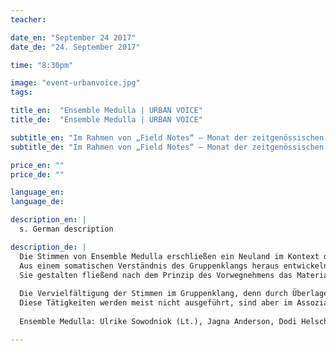 ```yaml
---
teacher:

date_en: "September 24 2017"
date_de: "24. September 2017"

time: "8:30pm"

image: "event-urbanvoice.jpg"
tags:

title_en:  "Ensemble Medulla | URBAN VOICE"
title_de:  "Ensemble Medulla | URBAN VOICE"

subtitle_en: "Im Rahmen von „Field Notes“ – Monat der zeitgenössischen Musik"
subtitle_de: "Im Rahmen von „Field Notes“ – Monat der zeitgenössischen Musik"

price_en: ""
price_de: ""

language_en:
language_de:

description_en: |
  s. German description

description_de: |
  Die Stimmen von Ensemble Medulla erschließen ein Neuland im Kontext der zeitgenössischen experimentellen Musik.   
  Aus einem somatischen Verständnis des Gruppenklangs heraus entwickeln die Sängerinnen ein faszinierend kontinuierliches Klangspektrum, das ihnen erlaubt, mit großer Leichtigkeit verschiedenste Stimmqualitäten ineinander übergehen zu lassen.   
  Sie gestalten fließend nach dem Prinzip des Vorwegnehmens das Material für folgende Phrasen. Dabei kommt es zu einer Verschiebung, Verschmelzung und Umdeutung von genrespezifischen Qualitäten. Das Wiedereinbringen der Singstimme in das Spektrum der experimentellen Stimme, sowie der Übergang zwischen Alltagsstimme und künstlerischem Ausdruck, sind ihnen dabei wichtige Anliegen.  
  
  Die Vervielfältigung der Stimmen im Gruppenklang, denn durch Überlagerungen entstehen weit über fünf Solostimmen hinaus, bezeichnet die Gruppe als „kollektiven Analogspeicher“. Das Narrativ entfaltet sich in den Spannungs- und Zwischenräumen einer Klangreise durch verschiedene Zeitschichten und kulturelle Kontexte, in denen die Konstellation von „fünf Frauen singen“ – während sie alltäglichen Beschäftigungen nachgehen wie spinnen, stillen, Essen zubereiten, waschen etc. – endlos variiert.  
  Diese Tätigkeiten werden meist nicht ausgeführt, sind aber im Assoziationsraum der Performance hörbar und spürbar und unterlaufen eine kontinuierliche Verwandlung. Der kreative Raum des Ensembles speist sich aus der professionellen künstlerischen Kompetenz der Einzelnen in verschiedenen Sparten (Musik, Tanz, Performance, bildende Kunst, Poesie und Kostümbild) und verleiht ihm einen unverkennbaren Charakter.
  
  Ensemble Medulla: Ulrike Sowodniok (Lt.), Jagna Anderson, Dodi Helschinger, Lea Søvsø, Anna Weißenfels

---
```

